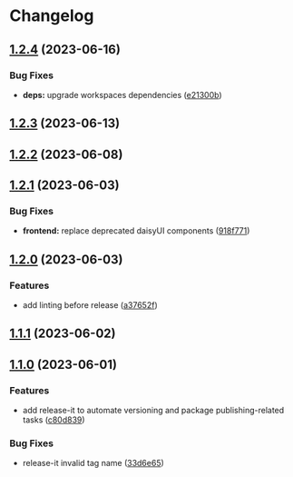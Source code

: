 # Changelog

## [1.2.4](https://github.com/bastean/codexts/compare/v1.2.3...v1.2.4) (2023-06-16)

### Bug Fixes

- **deps:** upgrade workspaces dependencies ([e21300b](https://github.com/bastean/codexts/commit/e21300bb98e37b400484013c970cc9ca8a191ea0))

## [1.2.3](https://github.com/bastean/codexts/compare/v1.2.2...v1.2.3) (2023-06-13)

## [1.2.2](https://github.com/bastean/codexts/compare/v1.2.1...v1.2.2) (2023-06-08)

## [1.2.1](https://github.com/bastean/codexts/compare/v1.2.0...v1.2.1) (2023-06-03)

### Bug Fixes

- **frontend:** replace deprecated daisyUI components ([918f771](https://github.com/bastean/codexts/commit/918f7711984d40bc1f842658cc884e7468787c3f))

## [1.2.0](https://github.com/bastean/codexts/compare/v1.1.1...v1.2.0) (2023-06-03)

### Features

- add linting before release ([a37652f](https://github.com/bastean/codexts/commit/a37652f33cecf8ea7d6697faa44cf6b0a6c031b2))

## [1.1.1](https://github.com/bastean/codexts/compare/v1.1.0...v1.1.1) (2023-06-02)

## [1.1.0](https://github.com/bastean/codexts/compare/v1.0.0...v1.1.0) (2023-06-01)

### Features

- add release-it to automate versioning and package publishing-related tasks ([c80d839](https://github.com/bastean/codexts/commit/c80d8391e41e366726d404b0ee5885dc688c7b49))

### Bug Fixes

- release-it invalid tag name ([33d6e65](https://github.com/bastean/codexts/commit/33d6e6507e10ce7b8fa30744c84b185084976338))
